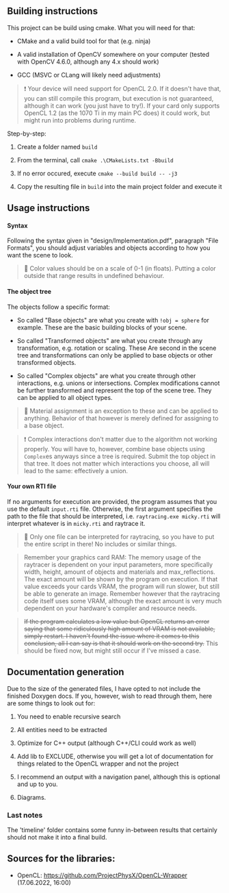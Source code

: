 ## Building instructions

This project can be build using cmake. What you will need for that:

- CMake and a valid build tool for that (e.g. ninja)

- A valid installation of OpenCV somewhere on your computer (tested with OpenCV 4.6.0, although any 4.x should work)

- GCC (MSVC or CLang will likely need adjustments)

> :exclamation: Your device will need support for OpenCL 2.0. If it doesn't have that, you can still compile this program, but execution is not guaranteed, although it can work (you just have to try!). If your card only supports OpenCL 1.2 (as the 1070 Ti in my main PC does) it could work, but might run into problems during runtime.

Step-by-step:

1. Create a folder named `build`

2. From the terminal, call `cmake .\CMakeLists.txt -Bbuild`

3. If no error occured, execute `cmake --build build -- -j3`

4. Copy the resulting file in `build` into the main project folder and execute it


## Usage instructions

#### Syntax

Following the syntax given in "design/Implementation.pdf", paragraph "File Formats", you should adjust variables and objects according to how you want the scene to look.

> :bell: Color values should be on a scale of 0-1 (in floats). Putting a color outside that range results in undefined behaviour.

#### The object tree

The objects follow a specific format:

- So called "Base objects" are what you create with `!obj = sphere` for example. These are the basic building blocks of your scene.

- So called "Transformed objects" are what you create through any transformation, e.g. rotation or scaling. These Are second in the scene tree and transformations can only be applied to base objects or other transformed objects.

- So called "Complex objects" are what you create through other interactions, e.g. unions or intersections. Complex modifications cannot be further transformed and represent the top of the scene tree. They can be applied to all object types.

> :bell: Material assignment is an exception to these and can be applied to anything. Behavior of that however is merely defined for assigning to a base object.

> :exclamation: Complex interactions don't matter due to the algorithm not working properly. You will have to, however, combine base objects using `Complex`es anyways since a tree is required. Submit the top object in that tree. It does not matter which interactions you choose, all will lead to the same: effectively a union.

#### Your own RTI file

If no arguments for execution are provided, the program assumes that you use the default `input.rti` file. Otherwise, the first argument specifies the path to the file that should be interpreted, i.e. `raytracing.exe micky.rti` will interpret whatever is in `micky.rti` and raytrace it.

> :bell: Only one file can be interpreted for raytracing, so you have to put the entire script in there! No includes or similar things.

> Remember your graphics card RAM: The memory usage of the raytracer is dependent on your input parameters, more specifically width, height, amount of objects and materials and max_reflections. The exact amount will be shown by the program on execution. If that value exceeds your cards VRAM, the program will run slower, but still be able to generate an image. Remember however that the raytracing code itself uses some VRAM, although the exact amount is very much dependent on your hardware's compiler and resource needs.

> ~~If the program calculates a low value but OpenCL returns an error saying that some ridiculously high amount of VRAM is not available, simply restart. I haven't found the issue where it comes to this conclusion, all I can say is that it should work on the second try.~~ This should be fixed now, but might still occur if I've missed a case.

## Documentation generation

Due to the size of the generated files, I have opted to not include the finished Doxygen docs. If you, however, wish to read through them, here are some things to look out for:

1. You need to enable recursive search

2. All entities need to be extracted

3. Optimize for C++ output (although C++/CLI could work as well)

4. Add lib to EXCLUDE, otherwise you will get a lot of documentation for things related to the OpenCL wrapper and not the project

5. I recommend an output with a navigation panel, although this is optional and up to you.

6. Diagrams.

### Last notes

The 'timeline' folder contains some funny in-between results that certainly should not make it into a final build.

## Sources for the libraries:

- OpenCL: https://github.com/ProjectPhysX/OpenCL-Wrapper (17.06.2022, 16:00)
